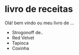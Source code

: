 # livro de receitas

Olá! bem vindo ou meu livro de ...

- Strogonoff de..
- Red Velvet
- Tapioca
- Coxinha
